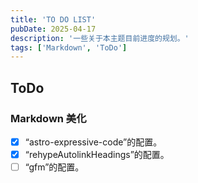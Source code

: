 ```yaml
---
title: 'TO DO LIST'
pubDate: 2025-04-17
description: '一些关于本主题目前进度的规划。'
tags: ['Markdown', 'ToDo']
---
```


## ToDo

### Markdown 美化

- [x] “astro-expressive-code”的配置。
- [x] “rehypeAutolinkHeadings”的配置。
- [ ] “gfm”的配置。
